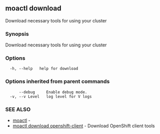 ## moactl download

Download necessary tools for using your cluster

### Synopsis

Download necessary tools for using your cluster

### Options

```
  -h, --help   help for download
```

### Options inherited from parent commands

```
      --debug     Enable debug mode.
  -v, --v Level   log level for V logs
```

### SEE ALSO

* [moactl](moactl.md)	 - 
* [moactl download openshift-client](moactl_download_openshift-client.md)	 - Download OpenShift client tools

